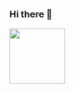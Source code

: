 ### Hi there 👋
<img src="[https://media.giphy.com/media/M9gbBd9nbDrOTu1Mqx/giphy.gif](https://img.freepik.com/free-vector/cartoon-tiny-young-programmers-and-coders-working-with-computers-flat-illustration_74855-16820.jpg?w=1380&t=st=1660324646~exp=1660325246~hmac=ba6550867c0e3f23c4f01c076575c605140fb4d8d09be4e195507fade037490c)" width="100"/>

<!--
**Tatiana-Popova/Tatiana-Popova** is a ✨ _special_ ✨ repository because its `README.md` (this file) appears on your GitHub profile.

Here are some ideas to get you started:

- 🔭 I’m currently working on ...
- 🌱 I’m currently learning ...
- 👯 I’m looking to collaborate on ...
- 🤔 I’m looking for help with ...
- 💬 Ask me about ...
- 📫 How to reach me: ...
- 😄 Pronouns: ...
- ⚡ Fun fact: ...
-->

